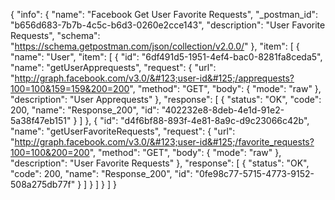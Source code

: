 {
  "info": {
    "name": "Facebook Get User Favorite Requests",
    "_postman_id": "b656d683-7b7b-4c5c-b6d3-0260e2cce143",
    "description": "User Favorite Requests",
    "schema": "https://schema.getpostman.com/json/collection/v2.0.0/"
  },
  "item": [
    {
      "name": "User",
      "item": [
        {
          "id": "6df491d5-1951-4ef4-bac0-8281fa8ceda5",
          "name": "getUserApprequests",
          "request": {
            "url": "http://graph.facebook.com/v3.0/&#123;user-id&#125;/apprequests?100=100&159=159&200=200",
            "method": "GET",
            "body": {
              "mode": "raw"
            },
            "description": "User Apprequests"
          },
          "response": [
            {
              "status": "OK",
              "code": 200,
              "name": "Response_200",
              "id": "402232e8-8deb-4e1d-91e2-5a38f47eb151"
            }
          ]
        },
        {
          "id": "d4f6bf88-893f-4e81-8a9c-d9c23066c42b",
          "name": "getUserFavoriteRequests",
          "request": {
            "url": "http://graph.facebook.com/v3.0/&#123;user-id&#125;/favorite_requests?100=100&200=200",
            "method": "GET",
            "body": {
              "mode": "raw"
            },
            "description": "User Favorite Requests"
          },
          "response": [
            {
              "status": "OK",
              "code": 200,
              "name": "Response_200",
              "id": "0fe98c77-5715-4773-9152-508a275db77f"
            }
          ]
        }
      ]
    }
  ]
}